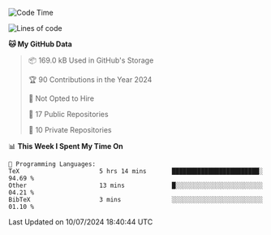 <!--START_SECTION:waka-->
![Code Time](http://img.shields.io/badge/Code%20Time-963%20hrs%204%20mins-blue)

![Lines of code](https://img.shields.io/badge/From%20Hello%20World%20I%27ve%20Written-213.0%20thousand%20lines%20of%20code-blue)

**🐱 My GitHub Data** 

> 📦 169.0 kB Used in GitHub's Storage 
 > 
> 🏆 90 Contributions in the Year 2024
 > 
> 🚫 Not Opted to Hire
 > 
> 📜 17 Public Repositories 
 > 
> 🔑 10 Private Repositories 
 > 
📊 **This Week I Spent My Time On** 

```text
💬 Programming Languages: 
TeX                      5 hrs 14 mins       ████████████████████████░   94.69 % 
Other                    13 mins             █░░░░░░░░░░░░░░░░░░░░░░░░   04.21 % 
BibTeX                   3 mins              ░░░░░░░░░░░░░░░░░░░░░░░░░   01.10 % 
```


 Last Updated on 10/07/2024 18:40:44 UTC
<!--END_SECTION:waka-->
